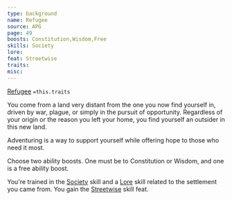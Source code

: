 ```yaml
---
type: background
name: Refugee 
source: APG
page: 49
boosts: Constitution,Wisdom,Free
skills: Society
lore: 
feat: Streetwise
traits: 
misc: 
---
```


[Refugee](###%20Refugee)
`=this.traits`


You come from a land very distant from the one you now find yourself in, driven by war, plague, or simply in the pursuit of opportunity. Regardless of your origin or the reason you left your home, you find yourself an outsider in this new land.

Adventuring is a way to support yourself while offering hope to those who need it most.

Choose two ability boosts. One must be to Constitution or Wisdom, and one is a free ability boost.

You're trained in the [Society](../../../../../20-Wyrmspire/14-Dragonling-Zettel/Society.md) skill and a [Lore](Lore) skill related to the settlement you came from. You gain the [Streetwise](Streetwise) skill feat.

